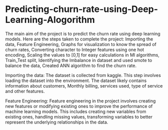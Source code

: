 # Predicting-churn-rate-using-Deep-Learning-Alogorithm

The main aim of the project is to predict the churn rate using deep learning models. Here are the steps taken to complete the project: Importing the data, Feature Engineering, Graphs for visualization to know the spread of 
churn rates, Converting character to Integer features using one hot encoding, Scaling the values to [0,1] for easy calculations in Ml algorithms, Train_Test split, Identifying the Imbalance in dataset and used smote to 
balance the data, Created ANN algorithm to find the churn rate.

Importing the data:
The dataset is collected from kaggle. This step involves loading the dataset into the environment. The dataset likely contains information about customers, Monthly billing, services used, type of service and other features.

Feature Engineering:
Feature engineering in the project involves creating new features or modifying existing ones to improve the performance of machine learning models. This includes creating new variables from existing ones, handling missing 
values, transforming variables to better represent the underlying relationships in the data.
